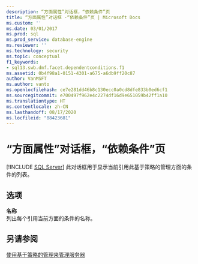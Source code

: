 ```yaml
---
description: “方面属性”对话框，“依赖条件”页
title: “方面属性”对话框 -“依赖条件”页 | Microsoft Docs
ms.custom: ''
ms.date: 03/01/2017
ms.prod: sql
ms.prod_service: database-engine
ms.reviewer: ''
ms.technology: security
ms.topic: conceptual
f1_keywords:
- sql13.swb.dmf.facet.dependentconditions.f1
ms.assetid: 0b4f98a1-0151-4301-a675-a6db9ff20c87
author: VanMSFT
ms.author: vanto
ms.openlocfilehash: ce7e281dd46b8c130ecc0a0cd8dfe833b0ed6cf1
ms.sourcegitcommit: e700497f962e4c2274df16d9e651059b42ff1a10
ms.translationtype: HT
ms.contentlocale: zh-CN
ms.lasthandoff: 08/17/2020
ms.locfileid: "88423681"
---
```

# <a name="facet-properties-dialog-box-dependent-conditions-page"></a>“方面属性”对话框，“依赖条件”页
 [!INCLUDE [SQL Server](../../includes/applies-to-version/sqlserver.md)]
  此对话框用于显示当前引用此基于策略的管理方面的条件的列表。  
  
## <a name="options"></a>选项  
 **名称**  
 列出每个引用当前方面的条件的名称。  
  
## <a name="see-also"></a>另请参阅  
 [使用基于策略的管理来管理服务器](../../relational-databases/policy-based-management/administer-servers-by-using-policy-based-management.md)  
  
  
